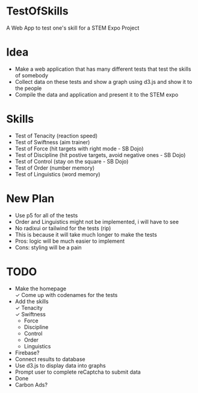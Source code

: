# TestOfSkills
A Web App to test one's skill for a STEM Expo Project

# Idea
- Make a web application that has many different tests that test the skills of somebody
- Collect data on these tests and show a graph using d3.js and show it to the people
- Compile the data and application and present it to the STEM expo

# Skills
- Test of Tenacity (reaction speed)
- Test of Swiftness (aim trainer)
- Test of Force (hit targets with right mode - SB Dojo)
- Test of Discipline (hit postive targets, avoid negative ones - SB Dojo)
- Test of Control (stay on the square - SB Dojo)
- Test of Order (number memory)
- Test of Linguistics (word memory)

# New Plan
- Use p5 for all of the tests
- Order and Linguistics might not be implemented, i will have to see
- No radixui or tailwind for the tests (rip)
- This is because it will take much longer to make the tests
- Pros: logic will be much easier to implement
- Cons: styling will be a pain

# TODO
- Make the homepage\
✓ Come up with codenames for the tests
- Add the skills\
    ✓ Tenacity\
    ✓ Swiftness
    - Force
    - Discipline
    - Control
    - Order
    - Linguistics
- Firebase?
- Connect results to database
- Use d3.js to display data into graphs
- Prompt user to complete reCaptcha to submit data
- Done
- Carbon Ads?